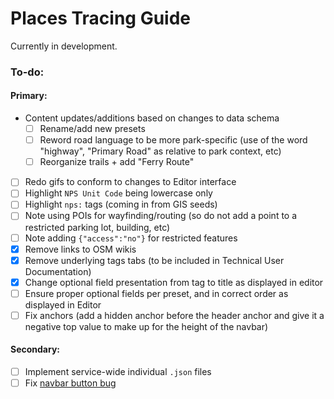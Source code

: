 # Places Tracing Guide

Currently in development.

### To-do:

#### Primary:

- Content updates/additions based on changes to data schema
  - [ ] Rename/add new presets
  - [ ] Reword road language to be more park-specific (use of the word "highway", "Primary Road" as relative to park context, etc)
  - [ ] Reorganize trails + add "Ferry Route"
- [ ] Redo gifs to conform to changes to Editor interface
- [ ] Highlight `NPS Unit Code` being lowercase only
- [ ] Highlight `nps:` tags (coming in from GIS seeds)
- [ ] Note using POIs for wayfinding/routing (so do not add a point to a restricted parking lot, building, etc)
- [ ] Note adding `{"access":"no"}` for restricted features
- [X] Remove links to OSM wikis
- [X] Remove underlying tags tabs (to be included in Technical User Documentation)
- [X] Change optional field presentation from tag to title as displayed in editor
- [ ] Ensure proper optional fields per preset, and in correct order as displayed in Editor 
- [ ] Fix anchors (add a hidden anchor before the header anchor and give it a negative top value to make up for the height of the navbar)

#### Secondary:

- [ ] Implement service-wide individual `.json` files
- [ ] Fix [navbar button bug](https://github.com/nationalparkservice/places-tracing-guide/issues/13)
